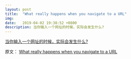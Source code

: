 ```yaml
---
layout: post
title:  "What really happens when you navigate to a URL"
img: 
date:   2019-04-02 19:38:52 +0800
description: 当你输入一个网址的时候，实际会发生什么?
---
```


[当你输入一个网址的时候，实际会发生什么?](http://www.cnblogs.com/wenanry/archive/2010/02/25/1673368.html)

原文：
[What really happens when you navigate to a URL](http://igoro.com/archive/what-really-happens-when-you-navigate-to-a-url/  )

